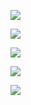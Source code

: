 ![](http://i1.piimg.com/567571/c4bcb6c387ab9843.jpg)    

![](http://i1.piimg.com/567571/171f17e571acadad.jpg)    

![](http://i1.piimg.com/567571/386c4e9e53782ba3.jpg)    

![](http://i1.piimg.com/567571/0937a71dd9f98b01.jpg)    

![](http://i1.piimg.com/567571/09bac49ca1974eb0.jpg)      

